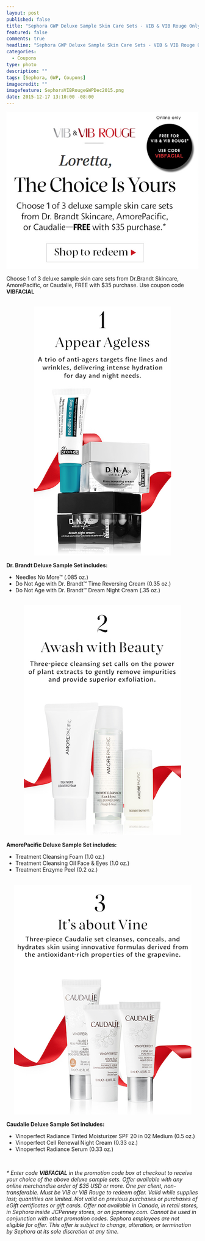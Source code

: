 ```yaml
---
layout: post
published: false
title: "Sephora GWP Deluxe Sample Skin Care Sets - VIB & VIB Rouge Only"
featured: false
comments: true
headline: "Sephora GWP Deluxe Sample Skin Care Sets - VIB & VIB Rouge Only"
categories: 
  - Coupons
type: photo
description: ""
tags: [Sephora, GWP, Coupons]
imagecredit: ""
imagefeature: SephoraVIBRougeGWPDec2015.png
date: 2015-12-17 13:10:00 -08:00
---
```


<center><a href="http://www.sephora.com" target="_blank">
<img src="/images/SephoraVIBRougeGWPDec2015.png" border="0" style="border:none;max-width:100%;" alt="Sephora GWP Deluxe Sample Skin Care Sets - VIB & VIB Rouge Only" />
</a></center>

<p>Choose 1 of 3 deluxe sample skin care sets from Dr.Brandt Skincare, AmorePacific, or Caudalie, FREE with $35 purchase. Use coupon code <b>VIBFACIAL</b></p>

<br>

<center><a href="http://www.sephora.com" target="_blank">
<img src="/images/SephoraVIBRougeGWPDec20151.png" border="0" style="border:none;max-width:100%;" alt="Sephora Flowerbomb GWP - VIB & VIB Rouge Only" />
</a></center>

<p><b>Dr. Brandt Deluxe Sample Set includes:</b></p>
<ul>
<li>Needles No More™ (.085 oz.)</li>
<li>Do Not Age with Dr. Brandt™ Time Reversing Cream (0.35 oz.)</li>
<li>Do Not Age with Dr. Brandt™ Dream Night Cream (.35 oz.)</li>
</ul>

<br>

<center><a href="http://www.sephora.com" target="_blank">
<img src="/images/SephoraVIBRougeGWPDec20152.png" border="0" style="border:none;max-width:100%;" alt="Sephora Flowerbomb GWP - VIB & VIB Rouge Only" />
</a></center>

<p><b>AmorePacific Deluxe Sample Set includes:</b></p>
<ul>
<li>Treatment Cleansing Foam (1.0 oz.)</li>
<li>Treatment Cleansing Oil Face & Eyes (1.0 oz.)</li>
<li>Treatment Enzyme Peel (0.2 oz.)</li>
</ul>

<br>

<center><a href="http://www.sephora.com" target="_blank">
<img src="/images/SephoraVIBRougeGWPDec20153.png" border="0" style="border:none;max-width:100%;" alt="Sephora Flowerbomb GWP - VIB & VIB Rouge Only" />
</a></center>

<p><b>Caudalie Deluxe Sample Set includes:</b></p>
<ul>
<li>Vinoperfect Radiance Tinted Moisturizer SPF 20 in 02 Medium (0.5 oz.)</li>
<li>Vinoperfect Cell Renewal Night Cream (0.33 oz.)</li>
<li>Vinoperfect Radiance Serum (0.33 oz.)</li>
</ul>

<br>

<i>* Enter code <b>VIBFACIAL</b> in the promotion code box at checkout to receive your choice of the above deluxe sample sets. Offer available with any online merchandise order of $35 USD or more. One per client, non-transferable. Must be VIB or VIB Rouge to redeem offer. Valid while supplies last; quantities are limited. Not valid on previous purchases or purchases of eGift certificates or gift cards. Offer not available in Canada, in retail stores, in Sephora inside JCPenney stores, or on jcpenney.com. Cannot be used in conjunction with other promotion codes. Sephora employees are not eligible for offer. This offer is subject to change, alteration, or termination by Sephora at its sole discretion at any time.</i>
